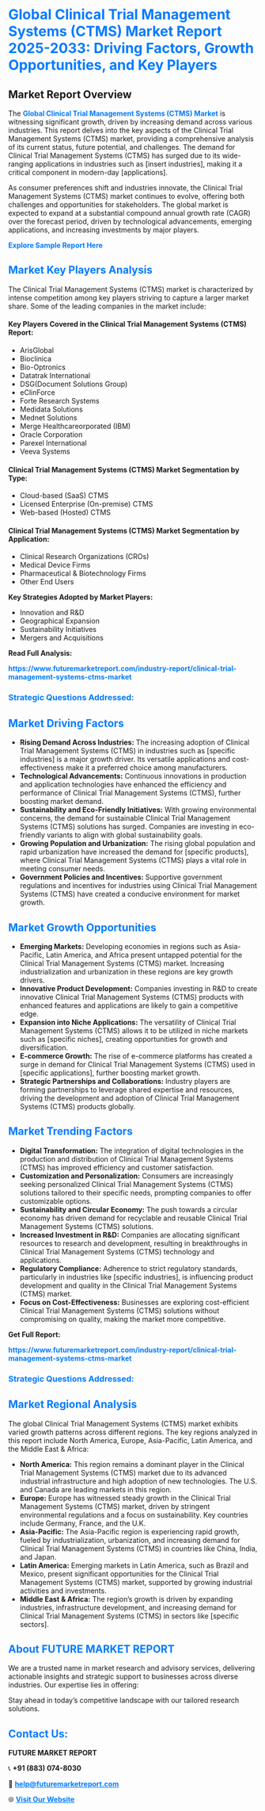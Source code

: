 <h1 style="color: #007BFF;">Global Clinical Trial Management Systems (CTMS) Market Report 2025-2033: Driving Factors, Growth Opportunities, and Key Players</h1>

<section id="overview">
<h2>Market Report Overview</h2>
<p>The <a href="https://www.futuremarketreport.com/industry-report/clinical-trial-management-systems-ctms-market" style="color: #007BFF; text-decoration: none;"><strong>Global Clinical Trial Management Systems (CTMS) Market</strong></a> is witnessing significant growth, driven by increasing demand across various industries. This report delves into the key aspects of the Clinical Trial Management Systems (CTMS) market, providing a comprehensive analysis of its current status, future potential, and challenges. The demand for Clinical Trial Management Systems (CTMS) has surged due to its wide-ranging applications in industries such as [insert industries], making it a critical component in modern-day [applications].</p>
<p>As consumer preferences shift and industries innovate, the Clinical Trial Management Systems (CTMS) market continues to evolve, offering both challenges and opportunities for stakeholders. The global market is expected to expand at a substantial compound annual growth rate (CAGR) over the forecast period, driven by technological advancements, emerging applications, and increasing investments by major players.</p>
</section>

<section id="overview">
<p><a href="https://www.futuremarketreport.com/request-sample/reportId=62637" style="color: #007BFF; text-decoration: none;"><strong>Explore Sample Report Here</strong></a></p>
</section>

<section id="key-players">
<h2 style="color: #007BFF;">Market Key Players Analysis</h2>
<p>The Clinical Trial Management Systems (CTMS) market is characterized by intense competition among key players striving to capture a larger market share. Some of the leading companies in the market include:</p>
<h4>Key Players Covered in the Clinical Trial Management Systems (CTMS) Report:</h4>
<ul><li>ArisGlobal</li><li>Bioclinica</li><li>Bio-Optronics</li><li>Datatrak International</li><li>DSG(Document Solutions Group)</li><li>eClinForce</li><li>Forte Research Systems</li><li>Medidata Solutions</li><li>Mednet Solutions</li><li>Merge Healthcareorporated (IBM)</li><li>Oracle Corporation</li><li>Parexel International</li><li>Veeva Systems</li></ul>
<h4>Clinical Trial Management Systems (CTMS) Market Segmentation by Type:</h4>
<ul><li>Cloud-based (SaaS) CTMS</li><li>Licensed Enterprise (On-premise) CTMS</li><li>Web-based (Hosted) CTMS</li></ul>

<h4>Clinical Trial Management Systems (CTMS) Market Segmentation by Application:</h4>
<ul><li>Clinical Research Organizations (CROs)</li><li>Medical Device Firms</li><li>Pharmaceutical &amp; Biotechnology Firms</li><li>Other End Users</li></ul>
<p><strong>Key Strategies Adopted by Market Players:</strong></p>
<ul>
<li>Innovation and R&D</li>
<li>Geographical Expansion</li>
<li>Sustainability Initiatives</li>
<li>Mergers and Acquisitions</li>
</ul>
</section>

<section>
<p><strong>Read Full Analysis: </strong></p><a href="https://www.futuremarketreport.com/industry-report/clinical-trial-management-systems-ctms-market" style="color: #007BFF; text-decoration: none;"><strong>https://www.futuremarketreport.com/industry-report/clinical-trial-management-systems-ctms-market</strong></a>
<h3 style="color: #007BFF;">Strategic Questions Addressed:</h3>
</section>

<section id="driving-factors">
<h2 style="color: #007BFF;">Market Driving Factors</h2>
<ul>
<li><strong>Rising Demand Across Industries:</strong> The increasing adoption of Clinical Trial Management Systems (CTMS) in industries such as [specific industries] is a major growth driver. Its versatile applications and cost-effectiveness make it a preferred choice among manufacturers.</li>
<li><strong>Technological Advancements:</strong> Continuous innovations in production and application technologies have enhanced the efficiency and performance of Clinical Trial Management Systems (CTMS), further boosting market demand.</li>
<li><strong>Sustainability and Eco-Friendly Initiatives:</strong> With growing environmental concerns, the demand for sustainable Clinical Trial Management Systems (CTMS) solutions has surged. Companies are investing in eco-friendly variants to align with global sustainability goals.</li>
<li><strong>Growing Population and Urbanization:</strong> The rising global population and rapid urbanization have increased the demand for [specific products], where Clinical Trial Management Systems (CTMS) plays a vital role in meeting consumer needs.</li>
<li><strong>Government Policies and Incentives:</strong> Supportive government regulations and incentives for industries using Clinical Trial Management Systems (CTMS) have created a conducive environment for market growth.</li>
</ul>
</section>

<section id="growth-opportunities">
<h2 style="color: #007BFF;">Market Growth Opportunities</h2>
<ul>
<li><strong>Emerging Markets:</strong> Developing economies in regions such as Asia-Pacific, Latin America, and Africa present untapped potential for the Clinical Trial Management Systems (CTMS) market. Increasing industrialization and urbanization in these regions are key growth drivers.</li>
<li><strong>Innovative Product Development:</strong> Companies investing in R&D to create innovative Clinical Trial Management Systems (CTMS) products with enhanced features and applications are likely to gain a competitive edge.</li>
<li><strong>Expansion into Niche Applications:</strong> The versatility of Clinical Trial Management Systems (CTMS) allows it to be utilized in niche markets such as [specific niches], creating opportunities for growth and diversification.</li>
<li><strong>E-commerce Growth:</strong> The rise of e-commerce platforms has created a surge in demand for Clinical Trial Management Systems (CTMS) used in [specific applications], further boosting market growth.</li>
<li><strong>Strategic Partnerships and Collaborations:</strong> Industry players are forming partnerships to leverage shared expertise and resources, driving the development and adoption of Clinical Trial Management Systems (CTMS) products globally.</li>
</ul>
</section>

<section id="trending-factors">
<h2 style="color: #007BFF;">Market Trending Factors</h2>
<ul>
<li><strong>Digital Transformation:</strong> The integration of digital technologies in the production and distribution of Clinical Trial Management Systems (CTMS) has improved efficiency and customer satisfaction.</li>
<li><strong>Customization and Personalization:</strong> Consumers are increasingly seeking personalized Clinical Trial Management Systems (CTMS) solutions tailored to their specific needs, prompting companies to offer customizable options.</li>
<li><strong>Sustainability and Circular Economy:</strong> The push towards a circular economy has driven demand for recyclable and reusable Clinical Trial Management Systems (CTMS) solutions.</li>
<li><strong>Increased Investment in R&D:</strong> Companies are allocating significant resources to research and development, resulting in breakthroughs in Clinical Trial Management Systems (CTMS) technology and applications.</li>
<li><strong>Regulatory Compliance:</strong> Adherence to strict regulatory standards, particularly in industries like [specific industries], is influencing product development and quality in the Clinical Trial Management Systems (CTMS) market.</li>
<li><strong>Focus on Cost-Effectiveness:</strong> Businesses are exploring cost-efficient Clinical Trial Management Systems (CTMS) solutions without compromising on quality, making the market more competitive.</li>
</ul>
</section>

<section>
<p><strong>Get Full Report: </strong></p><a href="https://www.futuremarketreport.com/industry-report/clinical-trial-management-systems-ctms-market" style="color: #007BFF; text-decoration: none;"><strong>https://www.futuremarketreport.com/industry-report/clinical-trial-management-systems-ctms-market</strong></a>
<h3 style="color: #007BFF;">Strategic Questions Addressed:</h3>
</section>


<section id="regional-analysis">
<h2 style="color: #007BFF;">Market Regional Analysis</h2>
<p>The global Clinical Trial Management Systems (CTMS) market exhibits varied growth patterns across different regions. The key regions analyzed in this report include North America, Europe, Asia-Pacific, Latin America, and the Middle East & Africa:</p>
<ul>
<li><strong>North America:</strong> This region remains a dominant player in the Clinical Trial Management Systems (CTMS) market due to its advanced industrial infrastructure and high adoption of new technologies. The U.S. and Canada are leading markets in this region.</li>
<li><strong>Europe:</strong> Europe has witnessed steady growth in the Clinical Trial Management Systems (CTMS) market, driven by stringent environmental regulations and a focus on sustainability. Key countries include Germany, France, and the U.K.</li>
<li><strong>Asia-Pacific:</strong> The Asia-Pacific region is experiencing rapid growth, fueled by industrialization, urbanization, and increasing demand for Clinical Trial Management Systems (CTMS) in countries like China, India, and Japan.</li>
<li><strong>Latin America:</strong> Emerging markets in Latin America, such as Brazil and Mexico, present significant opportunities for the Clinical Trial Management Systems (CTMS) market, supported by growing industrial activities and investments.</li>
<li><strong>Middle East & Africa:</strong> The region’s growth is driven by expanding industries, infrastructure development, and increasing demand for Clinical Trial Management Systems (CTMS) in sectors like [specific sectors].</li>
</ul>
</section>

<footer>
<h2 style="color: #007BFF;">About FUTURE MARKET REPORT</h2>
<p>We are a trusted name in market research and advisory services, delivering actionable insights and strategic support to businesses across diverse industries. Our expertise lies in offering:</p>

<p>Stay ahead in today’s competitive landscape with our tailored research solutions.</p>

<h2 style="color: #007BFF;">Contact Us:</h2>
<p><strong>FUTURE MARKET REPORT</strong></p>
<p>📞 <strong>+91 (883) 074-8030</strong></p>
<p>📧 <strong><a href="mailto:help@futuremarketreport.com" style="color: #007BFF;">help@futuremarketreport.com</a></strong></p>
<p>🌐 <strong><a href="https://www.futuremarketreport.com/" style="color: #007BFF;">Visit Our Website</a></strong></p>
</footer>